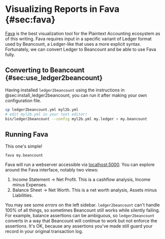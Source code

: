 # Visualizing Reports in Fava {#sec:fava}

[Fava](https://beancount.github.io/fava/) is the best visualization tool for the Plaintext Accounting ecosystem as of this writing.
Fava requires input in a specific variant of Ledger format used by Beancount, a Ledger-like that uses a more explicit syntax.
Fortunately, we can convert Ledger to Beancount and be able to use Fava fully.

## Converting to Beancount {#sec:use_ledger2beancount}

Having installed `ledger2beancount` using the instructions in @sec:install_ledger2beancount, you can run it after making your own configuration file.

```bash
cp ledger2beancount.yml myl2b.yml
# edit myl2b.yml in your text editor!
bin/ledger2beancount --config myl2b.yml my.ledger > my.beancount
```

## Running Fava

This one's simple!

    fava my.beancount

Fava will run a webserver accessible via [localhost:5000](http://localhost:5000). You can explore around the Fava interface, notably two views:

1. Income Statement -> Net Profit. This is a cashflow analysis, Income minus Expenses.
2. Balance Sheet -> Net Worth. This is a net worth analysis, Assets minus Liabilities.

You may see some _errors_ on the left sidebar. `ledger2beancount` can't handle 100% of all things, so sometimes Beancount still works while silently failing.
For example, balance assertions can be ambiguous, so `ledger2beancount` converts in a way that Beancount will continue to work but not enforce the assertions.
It's OK, because any assertions you've made still guard your record in your original transaction log.

